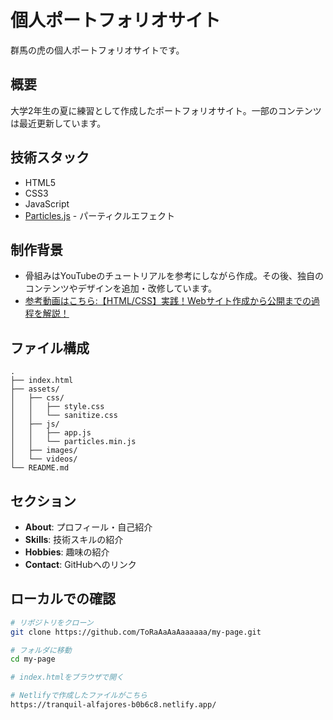 # 個人ポートフォリオサイト

群馬の虎の個人ポートフォリオサイトです。

## 概要

大学2年生の夏に練習として作成したポートフォリオサイト。一部のコンテンツは最近更新しています。

## 技術スタック

- HTML5
- CSS3
- JavaScript
- [Particles.js](https://vincentgarreau.com/particles.js/) - パーティクルエフェクト
## 制作背景

- 骨組みはYouTubeのチュートリアルを参考にしながら作成。その後、独自のコンテンツやデザインを追加・改修しています。
- [参考動画はこちら:【HTML/CSS】実践！Webサイト作成から公開までの過程を解説！](https://www.youtube.com/watch?v=Hbxulm8iXSA&t=8374s&pp=ygUWd2Vi44K144Kk44OIIOS4ree0muiAhQ%3D%3D)
## ファイル構成

```
.
├── index.html
├── assets/
│   ├── css/
│   │   ├── style.css
│   │   └── sanitize.css
│   ├── js/
│   │   ├── app.js
│   │   └── particles.min.js
│   ├── images/
│   └── videos/
└── README.md
```
## セクション

- **About**: プロフィール・自己紹介
- **Skills**: 技術スキルの紹介
- **Hobbies**: 趣味の紹介
- **Contact**: GitHubへのリンク

## ローカルでの確認
```bash
# リポジトリをクローン
git clone https://github.com/ToRaAaAaAaaaaaa/my-page.git

# フォルダに移動
cd my-page

# index.htmlをブラウザで開く

# Netlifyで作成したファイルがこちら
https://tranquil-alfajores-b0b6c8.netlify.app/
